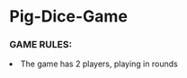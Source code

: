 # Pig-Dice-Game
<ui>
<h3>GAME RULES:</h3>
<li>The game has 2 players, playing in rounds </li>
</ui>
